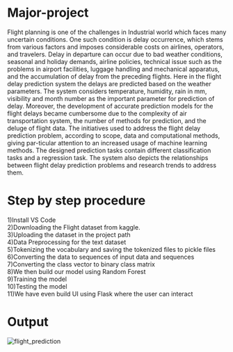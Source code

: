 # Major-project
Flight planning is one of the challenges in Industrial world which faces many uncertain conditions. One such condition is delay occurrence, which stems from various factors and imposes considerable costs on airlines, operators, and travelers. Delay in departure can occur due to bad weather conditions, seasonal and holiday demands, airline policies, technical issue such as the problems in airport facilities, luggage handling and mechanical apparatus, and the accumulation of delay from the preceding flights. Here in the flight delay prediction system the delays are predicted based on the weather parameters. The system considers temperature, humidity, rain in mm, visibility and month number as the important parameter for prediction of delay. Moreover, the development of accurate prediction models for the flight delays became cumbersome due to the complexity of air transportation system, the number of methods for prediction, and the deluge of flight data. The initiatives used to address the flight delay prediction problem, according to scope, data and computational methods, giving par-ticular attention to an increased usage of machine learning methods. The designed prediction tasks contain different classification tasks and a regression task. The system also depicts the relationships between flight delay prediction problems and research trends to address them.
# Step by step procedure
1)Install VS Code 
<br>2)Downloading the Flight dataset from kaggle.
<br>3)Uploading the dataset in the project path
<br>4)Data Preprocessing for the text dataset
<br>5)Tokenizing the vocabulary and saving the tokenized files to pickle files
<br>6)Converting the data to sequences of input data and sequences
<br>7)Converting the class vector to binary class matrix
<br>8)We then build our model using Random Forest
<br>9)Training the model 
<br>10)Testing the model 
<br>11)We have even build UI using Flask where the user can interact
# Output
![flight_prediction](https://github.com/19wh1a1245/Major-project/assets/69250973/a674e5b4-63c7-4559-83e6-cf446f8a3f52)

